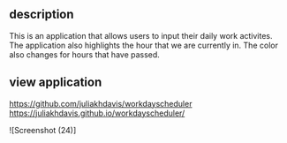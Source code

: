 ## description

This is an application that allows users to input their daily work activites. The application also highlights the hour that we are currently in. The color also changes for hours that have passed.

## view application

https://github.com/juliakhdavis/workdayscheduler
https://juliakhdavis.github.io/workdayscheduler/

![Screenshot (24)]
